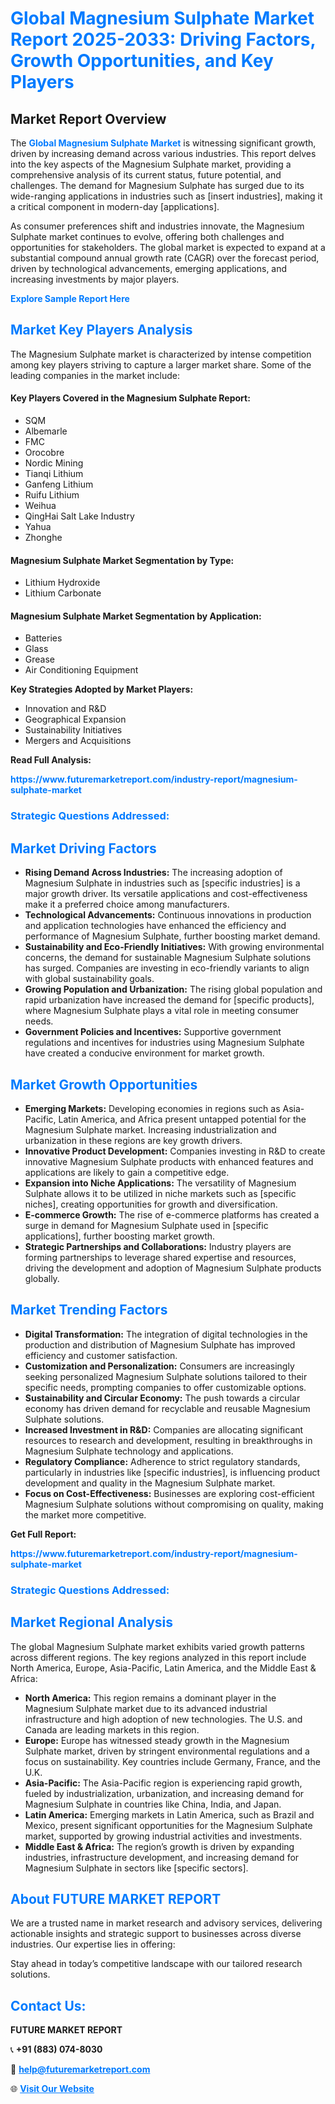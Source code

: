 <h1 style="color: #007BFF;">Global Magnesium Sulphate Market Report 2025-2033: Driving Factors, Growth Opportunities, and Key Players</h1>

<section id="overview">
<h2>Market Report Overview</h2>
<p>The <a href="https://www.futuremarketreport.com/industry-report/magnesium-sulphate-market" style="color: #007BFF; text-decoration: none;"><strong>Global Magnesium Sulphate Market</strong></a> is witnessing significant growth, driven by increasing demand across various industries. This report delves into the key aspects of the Magnesium Sulphate market, providing a comprehensive analysis of its current status, future potential, and challenges. The demand for Magnesium Sulphate has surged due to its wide-ranging applications in industries such as [insert industries], making it a critical component in modern-day [applications].</p>
<p>As consumer preferences shift and industries innovate, the Magnesium Sulphate market continues to evolve, offering both challenges and opportunities for stakeholders. The global market is expected to expand at a substantial compound annual growth rate (CAGR) over the forecast period, driven by technological advancements, emerging applications, and increasing investments by major players.</p>
</section>

<section id="overview">
<p><a href="https://www.futuremarketreport.com/request-sample/reportId=37013" style="color: #007BFF; text-decoration: none;"><strong>Explore Sample Report Here</strong></a></p>
</section>

<section id="key-players">
<h2 style="color: #007BFF;">Market Key Players Analysis</h2>
<p>The Magnesium Sulphate market is characterized by intense competition among key players striving to capture a larger market share. Some of the leading companies in the market include:</p>
<h4>Key Players Covered in the Magnesium Sulphate Report:</h4>
<ul><li>SQM</li><li>Albemarle</li><li>FMC</li><li>Orocobre</li><li>Nordic Mining</li><li>Tianqi Lithium</li><li>Ganfeng Lithium</li><li>Ruifu Lithium</li><li>Weihua</li><li>QingHai Salt Lake Industry</li><li>Yahua</li><li>Zhonghe</li></ul>
<h4>Magnesium Sulphate Market Segmentation by Type:</h4>
<ul><li>Lithium Hydroxide</li><li>Lithium Carbonate</li></ul>

<h4>Magnesium Sulphate Market Segmentation by Application:</h4>
<ul><li>Batteries</li><li>Glass</li><li>Grease</li><li>Air Conditioning Equipment</li></ul>
<p><strong>Key Strategies Adopted by Market Players:</strong></p>
<ul>
<li>Innovation and R&D</li>
<li>Geographical Expansion</li>
<li>Sustainability Initiatives</li>
<li>Mergers and Acquisitions</li>
</ul>
</section>

<section>
<p><strong>Read Full Analysis: </strong></p><a href="https://www.futuremarketreport.com/industry-report/magnesium-sulphate-market" style="color: #007BFF; text-decoration: none;"><strong>https://www.futuremarketreport.com/industry-report/magnesium-sulphate-market</strong></a>
<h3 style="color: #007BFF;">Strategic Questions Addressed:</h3>
</section>

<section id="driving-factors">
<h2 style="color: #007BFF;">Market Driving Factors</h2>
<ul>
<li><strong>Rising Demand Across Industries:</strong> The increasing adoption of Magnesium Sulphate in industries such as [specific industries] is a major growth driver. Its versatile applications and cost-effectiveness make it a preferred choice among manufacturers.</li>
<li><strong>Technological Advancements:</strong> Continuous innovations in production and application technologies have enhanced the efficiency and performance of Magnesium Sulphate, further boosting market demand.</li>
<li><strong>Sustainability and Eco-Friendly Initiatives:</strong> With growing environmental concerns, the demand for sustainable Magnesium Sulphate solutions has surged. Companies are investing in eco-friendly variants to align with global sustainability goals.</li>
<li><strong>Growing Population and Urbanization:</strong> The rising global population and rapid urbanization have increased the demand for [specific products], where Magnesium Sulphate plays a vital role in meeting consumer needs.</li>
<li><strong>Government Policies and Incentives:</strong> Supportive government regulations and incentives for industries using Magnesium Sulphate have created a conducive environment for market growth.</li>
</ul>
</section>

<section id="growth-opportunities">
<h2 style="color: #007BFF;">Market Growth Opportunities</h2>
<ul>
<li><strong>Emerging Markets:</strong> Developing economies in regions such as Asia-Pacific, Latin America, and Africa present untapped potential for the Magnesium Sulphate market. Increasing industrialization and urbanization in these regions are key growth drivers.</li>
<li><strong>Innovative Product Development:</strong> Companies investing in R&D to create innovative Magnesium Sulphate products with enhanced features and applications are likely to gain a competitive edge.</li>
<li><strong>Expansion into Niche Applications:</strong> The versatility of Magnesium Sulphate allows it to be utilized in niche markets such as [specific niches], creating opportunities for growth and diversification.</li>
<li><strong>E-commerce Growth:</strong> The rise of e-commerce platforms has created a surge in demand for Magnesium Sulphate used in [specific applications], further boosting market growth.</li>
<li><strong>Strategic Partnerships and Collaborations:</strong> Industry players are forming partnerships to leverage shared expertise and resources, driving the development and adoption of Magnesium Sulphate products globally.</li>
</ul>
</section>

<section id="trending-factors">
<h2 style="color: #007BFF;">Market Trending Factors</h2>
<ul>
<li><strong>Digital Transformation:</strong> The integration of digital technologies in the production and distribution of Magnesium Sulphate has improved efficiency and customer satisfaction.</li>
<li><strong>Customization and Personalization:</strong> Consumers are increasingly seeking personalized Magnesium Sulphate solutions tailored to their specific needs, prompting companies to offer customizable options.</li>
<li><strong>Sustainability and Circular Economy:</strong> The push towards a circular economy has driven demand for recyclable and reusable Magnesium Sulphate solutions.</li>
<li><strong>Increased Investment in R&D:</strong> Companies are allocating significant resources to research and development, resulting in breakthroughs in Magnesium Sulphate technology and applications.</li>
<li><strong>Regulatory Compliance:</strong> Adherence to strict regulatory standards, particularly in industries like [specific industries], is influencing product development and quality in the Magnesium Sulphate market.</li>
<li><strong>Focus on Cost-Effectiveness:</strong> Businesses are exploring cost-efficient Magnesium Sulphate solutions without compromising on quality, making the market more competitive.</li>
</ul>
</section>

<section>
<p><strong>Get Full Report: </strong></p><a href="https://www.futuremarketreport.com/industry-report/magnesium-sulphate-market" style="color: #007BFF; text-decoration: none;"><strong>https://www.futuremarketreport.com/industry-report/magnesium-sulphate-market</strong></a>
<h3 style="color: #007BFF;">Strategic Questions Addressed:</h3>
</section>


<section id="regional-analysis">
<h2 style="color: #007BFF;">Market Regional Analysis</h2>
<p>The global Magnesium Sulphate market exhibits varied growth patterns across different regions. The key regions analyzed in this report include North America, Europe, Asia-Pacific, Latin America, and the Middle East & Africa:</p>
<ul>
<li><strong>North America:</strong> This region remains a dominant player in the Magnesium Sulphate market due to its advanced industrial infrastructure and high adoption of new technologies. The U.S. and Canada are leading markets in this region.</li>
<li><strong>Europe:</strong> Europe has witnessed steady growth in the Magnesium Sulphate market, driven by stringent environmental regulations and a focus on sustainability. Key countries include Germany, France, and the U.K.</li>
<li><strong>Asia-Pacific:</strong> The Asia-Pacific region is experiencing rapid growth, fueled by industrialization, urbanization, and increasing demand for Magnesium Sulphate in countries like China, India, and Japan.</li>
<li><strong>Latin America:</strong> Emerging markets in Latin America, such as Brazil and Mexico, present significant opportunities for the Magnesium Sulphate market, supported by growing industrial activities and investments.</li>
<li><strong>Middle East & Africa:</strong> The region’s growth is driven by expanding industries, infrastructure development, and increasing demand for Magnesium Sulphate in sectors like [specific sectors].</li>
</ul>
</section>

<footer>
<h2 style="color: #007BFF;">About FUTURE MARKET REPORT</h2>
<p>We are a trusted name in market research and advisory services, delivering actionable insights and strategic support to businesses across diverse industries. Our expertise lies in offering:</p>

<p>Stay ahead in today’s competitive landscape with our tailored research solutions.</p>

<h2 style="color: #007BFF;">Contact Us:</h2>
<p><strong>FUTURE MARKET REPORT</strong></p>
<p>📞 <strong>+91 (883) 074-8030</strong></p>
<p>📧 <strong><a href="mailto:help@futuremarketreport.com" style="color: #007BFF;">help@futuremarketreport.com</a></strong></p>
<p>🌐 <strong><a href="https://www.futuremarketreport.com/" style="color: #007BFF;">Visit Our Website</a></strong></p>
</footer>